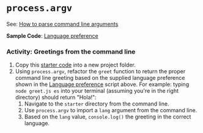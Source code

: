 # `process.argv`

See: [How to parse command line arguments](https://nodejs.org/en/knowledge/command-line/how-to-parse-command-line-arguments/)

**Sample Code**: [Language preference](argv-example.js)

### Activity: Greetings from the command line
1. Copy this [starter code](starter/greet.js) into a new project folder.
2. Using `process.argv`, refactor the `greet` function to return the proper command line greeting based on the supplied language preference shown in the [Language preference](argv-example.js) script above. For example: typing `node greet.js es` into your terminal (assuming you're in the right directory) should return "Hola!":
    1. Navigate to the `starter` directory from the command line.
    2. Use `process.argv` to import a `lang` argument from the command line.
    3. Based on the `lang` value, `console.log()` the greeting in the correct language.

